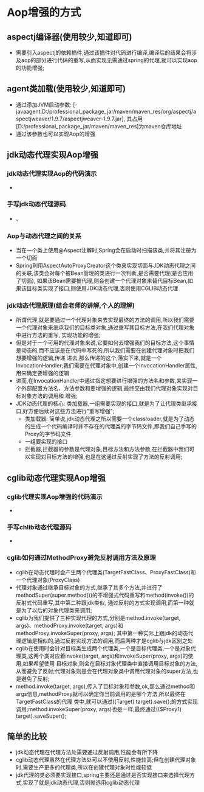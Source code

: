 # Aop增强的方式

  ## aspectj编译器(使用较少,知道即可)
  - 需要引入aspectj的依赖插件,通过该插件对代码进行编译,编译后的结果会将涉及aop的部分进行代码的重写,从而实现无需通过spring的代理,就可以实现aop
  的功能增强;

  ## agent类加载(使用较少,知道即可)
  - 通过添加JVM启动参数: [-javaagent:D:/professional_package_jar/maven/maven_res/org/aspectj/aspectjweaver/1.9.7/aspectjweaver-1.9.7.jar],
  其占用[D:/professional_package_jar/maven/maven_res]为maven仓库地址
  - 通过该参数也可以实现Aop的增强

  ## jdk动态代理实现Aop增强
  
  ### jdk动态代理实现Aop的代码演示
  - [](/spring5/src/main/java/com/kul/a11/JdkProxyDemo.java)

  ### 手写jdk动态代理源码
  - [](/spring5/src/main/java/com/kul/a12/$Proxy0.java)、[](/spring5/src/main/java/com/kul/a12/A12.java)

  ### Aop与动态代理之间的关系
  - 当在一个类上使用@Aspect注解时,Spring会在启动时扫描该类,并将其注册为一个切面
  - Spring利用AspectAutoProxyCreator这个类来实现切面与JDK动态代理之间的关联,该类会对每个被Bean管理的类进行一次判断,是否需要代理(是否应用了切面),
  如果该Bean需要被代理,则会创建一个代理对象来替代目标Bean,如果该目标类实现了接口,则使用JDK动态代理,否则使用CGLIB动态代理

  ### jdk动态代理原理(结合老师的讲解,个人的理解)
  - 所谓代理,就是要通过一个代理对象来去实现最终的方法的调用,所以我们需要一个代理对象来继承我们的目标类对象,通过重写其目标方法,在我们代理对象中进行方法的重写,
  实现功能的增强;
  - 但是对于一个可用的代理对象来说,它要如何去增强我们的目标方法,这个事情是动态的,而不应该是在代码中写死的,所以我们需要在创建代理对象时把我们想要增强的逻辑,传递
  进去,那么传递的这个,落实下来,就是一个InvocationHandler;我们需要在代理对象中,创建一个InvocationHandler属性,用来确定要增强的逻辑
  - 进而,在InvocationHandler中通过指定想要进行增强的方法名和参数,来实现一个外部配置方法名、方法参数和要增强的逻辑,最终交由我们代理对象实现对目标对象方法的调用和
  增强;
  - JDK动态代理的核心: 类加载器,一组需要实现的接口,就是为了让代理类继承接口,好方便后续对这些方法进行"重写增强";
    - 类加载器: 简单说,jdk动态代理之所以需要一个classloader,就是为了动态的生成一个代码编译时并不存在的代理类的字节码文件,即我们自己手写的Proxy的字节码文件
    - 一组要实现的接口
    - 拦截器,拦截器的参数是代理对象,目标方法和方法参数,在拦截器中我们可以实现对目标方法的增强,也是在这通过反射实现了方法的反射调用;

  ## cglib动态代理实现Aop增强

  ### cglib代理实现Aop增强的代码演示
  - [](/spring5/src/main/java/com/kul/a11/CglibProxyDemo.java)

  ### 手写chlib动态代理源码
  - [](/spring5/src/main/java/com/kul/a12/$Proxy0.java)

  ### cglib如何通过MethodProxy避免反射调用方法及原理
  - cglib在动态代理时会产生两个代理类(TargetFastClass、ProxyFastClass)和一个代理对象(ProxyClass)
  - 代理对象通过继承目标对象的方式,继承了其多个方法,并进行了methodSuper(super.method())的不增强式代码重写和method(invoke())的反射式代码重写,其中第二种跟jdk类似,
  通过反射的方式实现调用,而第一种就是为了以后的对象代理类来调用;
  - cglib为我们提供了三种实现代理的方式,分别是method.invoke(target, args)、methodProxy.invoke(target, args)和methodProxy.invokeSuper(proxy, args);
  其中第一种实际上跟jdk的动态代理逻辑是相似的,通过反射实现方法的调用,而后两种才是cglib与jdk区别之处
  - cglib在使用时会针对目标类生成两个代理类,一个是目标代理类,一个是对象代理类,这两个类对应着invoke(target, args)和invokeSuper(proxy, args)的使用,如果希望使用
  目标对象,则会在目标对象代理类中直接调用目标对象的方法,从而避免了反射;代理对象则是会在代理对象类中调用代理对象的super方法,也是避免了反射;
  - method.invoke(target, args),传入了目标对象和参数,ok,那么通过method和args信息,methodProxy就可以确定你当前调用的是哪个方法,所以最终在TargetFastClass的代理
  类中,就可以通过((Target) target).save();的方式实现调用;method.invokeSuper(proxy, args)也是一样,最终通过(($Proxy1) target).saveSuper();

  ## 简单的比较
  - jdk动态代理在代理方法处需要通过反射调用,性能会有所下降
  - cglib动态代理虽然在代理方法处可以不使用反射,性能较高;但在创建代理对象时,需要生产更多的代理类,所以在创建代理对象时性能较低
  - jdk代理的类必须要实现接口,spring主要还是通过是否实现接口来选择代理方式,实现了就是jdk动态代理,否则就选用cglib动态代理